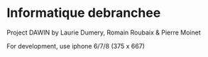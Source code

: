 # Informatique debranchee

Project DAWIN by Laurie Dumery, Romain Roubaix & Pierre Moinet

For development, use iphone 6/7/8 (375 x 667)
